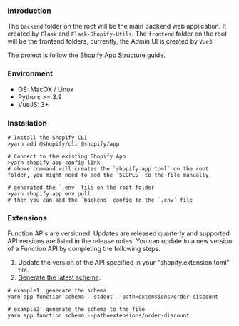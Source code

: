 ### Introduction

The `backend` folder on the root will be the main backend web application. It created by `Flask` and `Flask-Shopify-Utils`.
The `frontend` folder on the root will be the frontend folders, currently, the Admin UI is created by `Vue3`.

The project is follow the [Shopify App Structure](https://shopify.dev/docs/apps/tools/cli/structure) guide.

### Environment

- OS: MacOX / Linux
- Python: >= 3.9
- VueJS: 3+

### Installation

```shell
# Install the Shopify CLI
>yarn add @shopify/cli @shopify/app

# Connect to the existing Shopify App
>yarn shopify app config link
# above command will creates the `shopify.app.toml` on the root folder, you might need to add the `SCOPES` to the file manually.

# generated the `.env` file on the root folder
>yarn shopify app env pull
# then you can add the `backend` config to the `.env` file
```

### Extensions

Function APIs are versioned. 
Updates are released quarterly and supported API versions are listed in the release notes. 
You can update to a new version of a Function API by completing the following steps.

1. Update the version of the API specified in your "shopify.extension.toml" file.
2. [Generate the latest schema](https://shopify.dev/docs/apps/build/functions/input-output#generating-the-latest-schema).

```shell
# example1: generate the schema
yarn app function schema --stdout --path=extensions/order-discount

# example2: generate the schema to the file
yarn app function schema --path=extensions/order-discount
```

